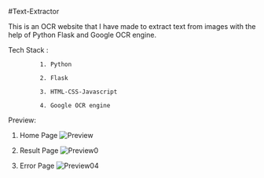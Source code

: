 #Text-Extractor

This is an OCR website that I have made to extract text from images with the help of Python Flask and Google OCR engine.

Tech Stack :

             1. Python
             
             2. Flask
             
             3. HTML-CSS-Javascript
             
             4. Google OCR engine
             

Preview:

01. Home Page
![Preview](https://user-images.githubusercontent.com/78599887/146637709-fa076b2b-4d77-4170-a6ab-b92a6afb5ac2.jpg)


02. Result Page
![Preview0](https://user-images.githubusercontent.com/78599887/146637946-818576f0-e7a6-474e-9134-e987f8fb7165.jpg)


03. Error Page
![Preview04](https://user-images.githubusercontent.com/78599887/146637951-1e8092f9-387b-47f5-9ddd-5170f73332a3.jpg)


